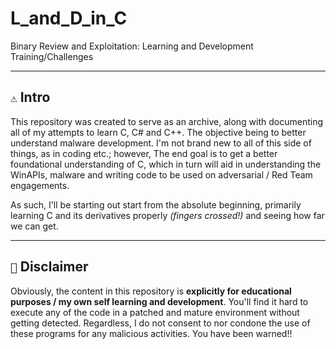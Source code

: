 # L_and_D_in_C
Binary Review and Exploitation: Learning and Development Training/Challenges

---

## `⚠️` Intro

This repository was created to serve as an archive, along with documenting all of my attempts to learn C, C# and C++. The objective being to better understand malware development. I'm not brand new to all of this side of things, as in coding etc.; however, The end goal is to get a better foundational understanding of C, which in turn will aid in understanding the WinAPIs, malware and writing code to be used on adversarial / Red Team engagements.

As such, I'll be starting out start from the absolute beginning, primarily learning C and its derivatives properly _(fingers crossed!)_ and seeing how far we can get.

---

## `🛑` Disclaimer

Obviously, the content in this repository is **explicitly for educational purposes / my own self learning and development**. You'll find it hard to execute any of the code in a patched and mature environment without getting detected. Regardless, I do not consent to nor condone the use of these programs for any malicious activities. You have been warned!!
